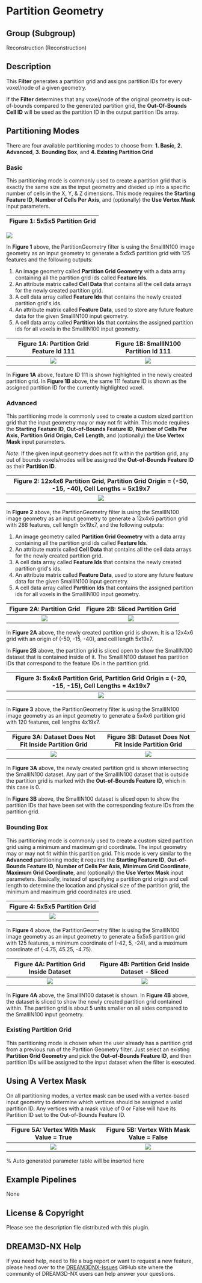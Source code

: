# Partition Geometry

## Group (Subgroup)

Reconstruction (Reconstruction)

## Description

This **Filter** generates a partition grid and assigns partition IDs for every voxel/node of a given geometry.

If the **Filter** determines that any voxel/node of the original geometry is out-of-bounds compared to the generated partition grid, the **Out-Of-Bounds Cell ID** will be used as the partition ID in the output partition IDs array.

## Partitioning Modes

There are four available partitioning modes to choose from: **1. Basic**, **2. Advanced**, **3. Bounding Box**, and **4. Existing Partition Grid**

### Basic

This partitioning mode is commonly used to create a partition grid that is exactly the same size as the input geometry and divided up into a specific number of cells in the X, Y, & Z dimensions.  This mode requires the **Starting Feature ID**, **Number of Cells Per Axis**, and (optionally) the **Use Vertex Mask** input parameters.

| Figure 1: 5x5x5 Partition Grid |
|:---:|
![](Images/PartitionGeometry/Basic_Mode.png)

In **Figure 1** above, the PartitionGeometry filter is using the SmallIN100 image geometry as an input geometry to generate a 5x5x5 partition grid with 125 features and the following outputs:

1. An image geometry called **Partition Grid Geometry** with a data array containing all the partition grid ids called **Feature Ids**.
2. An attribute matrix called **Cell Data** that contains all the cell data arrays for the newly created partition grid.
3. A cell data array called **Feature Ids** that contains the newly created partition grid's ids.
4. An attribute matrix called **Feature Data**, used to store any future feature data for the given SmallIN100 input geometry.
5. A cell data array called **Partition Ids** that contains the assigned partition ids for all voxels in the SmallIN100 input geometry.

| Figure 1A: Partition Grid Feature Id 111 | Figure 1B: SmallIN100 Partition Id 111 |
|:---:|:---:|
| ![](Images/PartitionGeometry/Basic_Mode_Result1a.png) | ![](Images/PartitionGeometry/Basic_Mode_Result1b.png) |

In **Figure 1A** above, feature ID 111 is shown highlighted in the newly created partition grid.  In **Figure 1B** above, the same 111 feature ID is shown as the assigned partition ID for the currently highlighted voxel.

### **Advanced**

This partitioning mode is commonly used to create a custom sized partition grid that the input geometry may or may not fit within.  This mode requires the **Starting Feature ID**, **Out-of-Bounds Feature ID**, **Number of Cells Per Axis**, **Partition Grid Origin**, **Cell Length**, and (optionally) the **Use Vertex Mask** input parameters.

_Note_: If the given input geometry does not fit within the partition grid, any out of bounds voxels/nodes will be assigned the **Out-of-Bounds Feature ID** as their **Partition ID**.

| Figure 2: 12x4x6 Partition Grid, Partition Grid Origin = (-50, -15, -40), Cell Lengths = 5x19x7 |
|:---:|
| ![](Images/PartitionGeometry/Advanced_Mode_1.png) |

In **Figure 2** above, the PartitionGeometry filter is using the SmallIN100 image geometry as an input geometry to generate a 12x4x6 partition grid with 288 features, cell length 5x19x7, and the following outputs:

1. An image geometry called **Partition Grid Geometry** with a data array containing all the partition grid ids called **Feature Ids**.
2. An attribute matrix called **Cell Data** that contains all the cell data arrays for the newly created partition grid.
3. A cell data array called **Feature Ids** that contains the newly created partition grid's ids.
4. An attribute matrix called **Feature Data**, used to store any future feature data for the given SmallIN100 input geometry.
5. A cell data array called **Partition Ids** that contains the assigned partition ids for all voxels in the SmallIN100 input geometry.

| Figure 2A: Partition Grid | Figure 2B: Sliced Partition Grid |
|:---:|:---:|
| ![](Images/PartitionGeometry/Advanced_Mode_1a.png) |![](Images/PartitionGeometry/Advanced_Mode_1b.png)|

In **Figure 2A** above, the newly created partition grid is shown.  It is a 12x4x6 grid with an origin of (-50, -15, -40), and cell length 5x19x7.

In **Figure 2B** above, the partition grid is sliced open to show the SmallIN100 dataset that is contained inside of it.  The SmallIN100 dataset has partition IDs that correspond to the feature IDs in the partition grid.

| Figure 3: 5x4x6 Partition Grid, Partition Grid Origin = (-20, -15, -15), Cell Lengths = 4x19x7 |
|:---:|
| ![](Images/PartitionGeometry/Advanced_Mode_2.png) |

In **Figure 3** above, the PartitionGeometry filter is using the SmallIN100 image geometry as an input geometry to generate a 5x4x6 partition grid with 120 features, cell lengths 4x19x7.

| Figure 3A: Dataset Does Not Fit Inside Partition Grid | Figure 3B: Dataset Does Not Fit Inside Partition Grid |
|:---:|:---:|
| ![](Images/PartitionGeometry/Advanced_Mode_2a.png) | ![](Images/PartitionGeometry/Advanced_Mode_2b.png) |

In **Figure 3A** above, the newly created partition grid is shown intersecting the SmallIN100 dataset.  Any part of the SmallIN100 dataset that is outside the partition grid is marked with the **Out-of-Bounds Feature ID**, which in this case is 0.

In **Figure 3B** above, the SmallIN100 dataset is sliced open to show the partition IDs that have been set with the corresponding feature IDs from the partition grid.

### **Bounding Box**

This partitioning mode is commonly used to create a custom sized partition grid using a minimum and maximum grid coordinate.  The input geometry may or may not fit within this partition grid.  This mode is very similar to the **Advanced** partitioning mode; it requires the **Starting Feature ID**, **Out-of-Bounds Feature ID**, **Number of Cells Per Axis**, **Minimum Grid Coordinate**, **Maximum Grid Coordinate**, and (optionally) the **Use Vertex Mask** input parameters.  Basically, instead of specifying a partition grid origin and cell length to determine the location and physical size of the partition grid, the minimum and maximum grid coordinates are used.

| Figure 4: 5x5x5 Partition Grid |
|:---:|
| ![](Images/PartitionGeometry/BoundingBox_Mode_1.png) |

In **Figure 4** above, the PartitionGeometry filter is using the SmallIN100 image geometry as an input geometry to generate a 5x5x5 partition grid with 125 features, a minimum coordinate of (-42, 5, -24), and a maximum coordinate of (-4.75, 45.25, -4.75).

| Figure 4A: Partition Grid Inside Dataset | Figure 4B: Partition Grid Inside Dataset - Sliced |
|:---:|:---:|
| ![](Images/PartitionGeometry/BoundingBox_Mode_1a.png) | ![](Images/PartitionGeometry/BoundingBox_Mode_1b.png) |

In **Figure 4A** above, the SmallIN100 dataset is shown.  In **Figure 4B** above, the dataset is sliced to show the newly created partition grid contained within.  The partition grid is about 5 units smaller on all sides compared to the SmallIN100 input geometry.

### **Existing Partition Grid**

This partitioning mode is chosen when the user already has a partition grid from a previous run of the Partition Geometry filter.  Just select an existing **Partition Grid Geometry** and pick the **Out-of-Bounds Feature ID**, and then partition IDs will be assigned to the input dataset when the filter is executed.

## Using A Vertex Mask

On all partitioning modes, a vertex mask can be used with a vertex-based input geometry to determine which vertices should be assigned a valid partition ID.  Any vertices with a mask value of 0 or False will have its Partition ID set to the Out-of-Bounds Feature ID.

| Figure 5A: Vertex With Mask Value = True | Figure 5B: Vertex With Mask Value = False |
|:---:|:---:|
| ![](Images/PartitionGeometry/UseVertexMask_1a.png) | ![](Images/PartitionGeometry/UseVertexMask_1b.png) |

% Auto generated parameter table will be inserted here

## Example Pipelines

None

## License & Copyright

Please see the description file distributed with this plugin.

## DREAM3D-NX Help

If you need help, need to file a bug report or want to request a new feature, please head over to the [DREAM3DNX-Issues](https://github.com/BlueQuartzSoftware/DREAM3DNX-Issues/discussions) GitHub site where the community of DREAM3D-NX users can help answer your questions.

